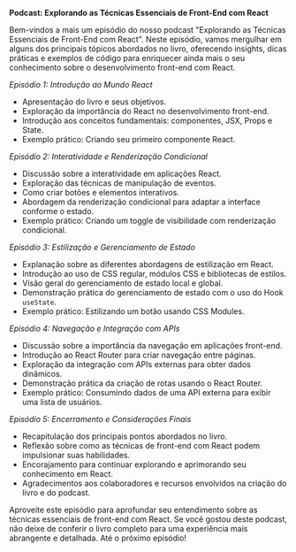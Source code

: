 **Podcast: Explorando as Técnicas Essenciais de Front-End com React**

Bem-vindos a mais um episódio do nosso podcast "Explorando as Técnicas Essenciais de Front-End com React". Neste episódio, vamos mergulhar em alguns dos principais tópicos abordados no livro, oferecendo insights, dicas práticas e exemplos de código para enriquecer ainda mais o seu conhecimento sobre o desenvolvimento front-end com React.

*Episódio 1: Introdução ao Mundo React*

- Apresentação do livro e seus objetivos.
- Exploração da importância do React no desenvolvimento front-end.
- Introdução aos conceitos fundamentais: componentes, JSX, Props e State.
- Exemplo prático: Criando seu primeiro componente React.

*Episódio 2: Interatividade e Renderização Condicional*

- Discussão sobre a interatividade em aplicações React.
- Exploração das técnicas de manipulação de eventos.
- Como criar botões e elementos interativos.
- Abordagem da renderização condicional para adaptar a interface conforme o estado.
- Exemplo prático: Criando um toggle de visibilidade com renderização condicional.

*Episódio 3: Estilização e Gerenciamento de Estado*

- Explanação sobre as diferentes abordagens de estilização em React.
- Introdução ao uso de CSS regular, módulos CSS e bibliotecas de estilos.
- Visão geral do gerenciamento de estado local e global.
- Demonstração prática do gerenciamento de estado com o uso do Hook `useState`.
- Exemplo prático: Estilizando um botão usando CSS Modules.

*Episódio 4: Navegação e Integração com APIs*

- Discussão sobre a importância da navegação em aplicações front-end.
- Introdução ao React Router para criar navegação entre páginas.
- Exploração da integração com APIs externas para obter dados dinâmicos.
- Demonstração prática da criação de rotas usando o React Router.
- Exemplo prático: Consumindo dados de uma API externa para exibir uma lista de usuários.

*Episódio 5: Encerramento e Considerações Finais*

- Recapitulação dos principais pontos abordados no livro.
- Reflexão sobre como as técnicas de front-end com React podem impulsionar suas habilidades.
- Encorajamento para continuar explorando e aprimorando seu conhecimento em React.
- Agradecimentos aos colaboradores e recursos envolvidos na criação do livro e do podcast.

Aproveite este episódio para aprofundar seu entendimento sobre as técnicas essenciais de front-end com React. Se você gostou deste podcast, não deixe de conferir o livro completo para uma experiência mais abrangente e detalhada. Até o próximo episódio!